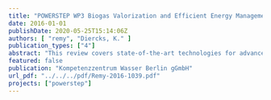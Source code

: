 ```yaml
---
title: "POWERSTEP WP3 Biogas Valorization and Efficient Energy Management: Deliverable D3.1: Best practices for improved sludge digestion"
date: 2016-01-01
publishDate: 2020-05-25T15:14:06Z
authors: [ "remy", "Diercks, K." ]
publication_types: ["4"]
abstract: "This review covers state-of-the-art technologies for advanced anaerobic digestion of municipal sewage sludge. It is based on an extensive review of literature and available data, focussing on processes which have been realized in full-scale plants. The review includes information on single-stage mesophilic digestion, thermophilic digestion, temperature-phased digestion, high-load digestion and other process modifications, as well as mechanical, thermal, chemical, and biological disintegration methods. All processes are described with a set of key performance indicators such as degradation rate of volatile solids, biogas yield, return load, effects on dewatering, and capital costs."
featured: false
publication: "Kompetenzzentrum Wasser Berlin gGmbH"
url_pdf: "../../../pdf/Remy-2016-1039.pdf"
projects: ["powerstep"]
---
```


